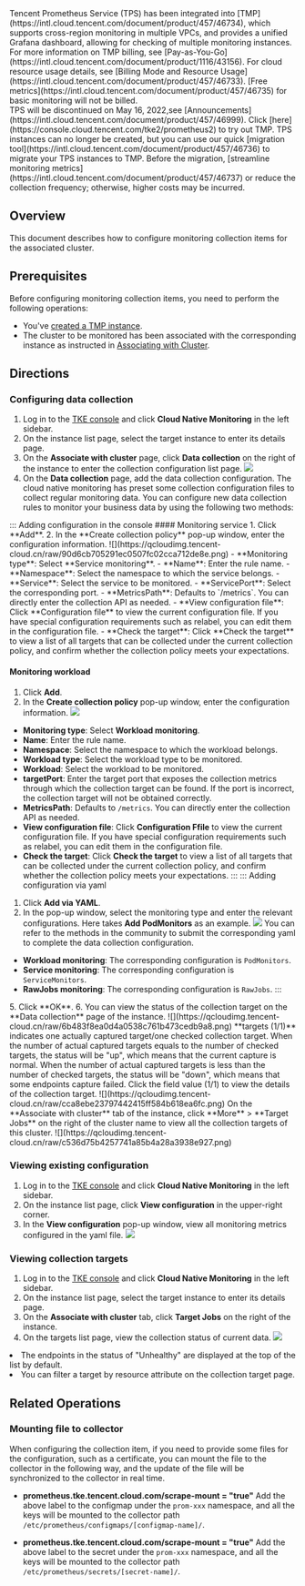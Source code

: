 <dx-alert infotype="alarm" title="Note">
Tencent Prometheus Service (TPS) has been integrated into [TMP](https://intl.cloud.tencent.com/document/product/457/46734), which supports cross-region monitoring in multiple VPCs, and provides a unified Grafana dashboard, allowing for checking of multiple monitoring instances. For more information on TMP billing, see [Pay-as-You-Go](https://intl.cloud.tencent.com/document/product/1116/43156). For cloud resource usage details, see [Billing Mode and Resource Usage](https://intl.cloud.tencent.com/document/product/457/46733). [Free metrics](https://intl.cloud.tencent.com/document/product/457/46735) for basic monitoring will not be billed.<br>
TPS will be discontinued on May 16, 2022,see [Announcements](https://intl.cloud.tencent.com/document/product/457/46999). Click [here](https://console.cloud.tencent.com/tke2/prometheus2) to try out TMP. TPS instances can no longer be created, but you can use our quick [migration tool](https://intl.cloud.tencent.com/document/product/457/46736) to migrate your TPS instances to TMP. Before the migration, [streamline monitoring metrics](https://intl.cloud.tencent.com/document/product/457/46737) or reduce the collection frequency; otherwise, higher costs may be incurred.
</dx-alert>


## Overview

This document describes how to configure monitoring collection items for the associated cluster.

## Prerequisites

Before configuring monitoring collection items, you need to perform the following operations:
- You've [created a TMP instance](https://intl.cloud.tencent.com/document/product/457/46739).
- The cluster to be monitored has been associated with the corresponding instance as instructed in [Associating with Cluster](https://intl.cloud.tencent.com/document/product/457/38825).

## Directions
### Configuring data collection

1. Log in to the [TKE console](https://console.cloud.tencent.com/tke2) and click **Cloud Native Monitoring** in the left sidebar.
2. On the instance list page, select the target instance to enter its details page.
3. On the **Associate with cluster** page, click **Data collection** on the right of the instance to enter the collection configuration list page.
![](https://qcloudimg.tencent-cloud.cn/raw/2f4a25e860c811521cd699d54210d9e9.png)
4. On the **Data collection** page, add the data collection configuration. The cloud native monitoring has preset some collection configuration files to collect regular monitoring data. You can configure new data collection rules to monitor your business data by using the following two methods:
<dx-tabs>
::: Adding configuration in the console
#### Monitoring service 
1. Click **Add**.
2. In the **Create collection policy** pop-up window, enter the configuration information.
![](https://qcloudimg.tencent-cloud.cn/raw/90d6cb705291ec0507fc02cca712de8e.png)
 - **Monitoring type**: Select **Service monitoring**.
 - **Name**: Enter the rule name.
 - **Namespace**: Select the namespace to which the service belongs.
 - **Service**: Select the service to be monitored.
 - **ServicePort**: Select the corresponding port.
 - **MetricsPath**: Defaults to `/metrics`. You can directly enter the collection API as needed.
 - **View configuration file**: Click **Configuration file** to view the current configuration file. If you have special configuration requirements such as relabel, you can edit them in the configuration file.
 - **Check the target**: Click **Check the target** to view a list of all targets that can be collected under the current collection policy, and confirm whether the collection policy meets your expectations.

#### Monitoring workload
1. Click **Add**.
2. In the **Create collection policy** pop-up window, enter the configuration information.
![](https://qcloudimg.tencent-cloud.cn/raw/c35d3c86973fbd742de817f026a2eab0.png)
 - **Monitoring type**: Select **Workload monitoring**.
 - **Name**: Enter the rule name.
 - **Namespace**: Select the namespace to which the workload belongs.
 - **Workload type**: Select the workload type to be monitored.
 - **Workload**: Select the workload to be monitored.
 - **targetPort**: Enter the target port that exposes the collection metrics through which the collection target can be found. If the port is incorrect, the collection target will not be obtained correctly.
 - **MetricsPath**: Defaults to `/metrics`. You can directly enter the collection API as needed.
 - **View configuration file**: Click **Configuration Ffile** to view the current configuration file. If you have special configuration requirements such as relabel, you can edit them in the configuration file.
 - **Check the target**: Click **Check the target** to view a list of all targets that can be collected under the current collection policy, and confirm whether the collection policy meets your expectations.
:::
::: Adding configuration via yaml
1. Click **Add via YAML**.
2. In the pop-up window, select the monitoring type and enter the relevant configurations. Here takes **Add PodMonitors** as an example.
![](https://qcloudimg.tencent-cloud.cn/raw/a57bc9d2fd7227e88ee1d3a9b9f4ca66.png)
You can refer to the methods in the community to submit the corresponding yaml to complete the data collection configuration.
 - **Workload monitoring**: The corresponding configuration is `PodMonitors`.
 - **Service monitoring**: The corresponding configuration is `ServiceMonitors`.
 - **RawJobs monitoring**: The corresponding configuration is `RawJobs`.
:::
</dx-tabs>
5. Click **OK**.
6. You can view the status of the collection target on the **Data collection** page of the instance.
![](https://qcloudimg.tencent-cloud.cn/raw/6b483f8ea0d4a0538c761b473cedb9a8.png)
 **targets (1/1)** indicates one actually captured target/one checked collection target. When the number of actual captured targets equals to the number of checked targets, the status will be "up", which means that the current capture is normal. When the number of actual captured targets is less than the number of checked targets, the status will be "down", which means that some endpoints capture failed.
Click the field value (1/1) to view the details of the collection target.
![](https://qcloudimg.tencent-cloud.cn/raw/cca8ebe23797442415ff584b618ea6fc.png)
On the **Associate with cluster** tab of the instance, click **More** > **Target Jobs** on the right of the cluster name to view all the collection targets of this cluster.
![](https://qcloudimg.tencent-cloud.cn/raw/c536d75b4257741a85b4a28a3938e927.png)


















### Viewing existing configuration

1. Log in to the [TKE console](https://console.cloud.tencent.com/tke2) and click **Cloud Native Monitoring** in the left sidebar.
2. On the instance list page, click **View configuration** in the upper-right corner.
3. In the **View configuration** pop-up window, view all monitoring metrics configured in the yaml file.
![](https://qcloudimg.tencent-cloud.cn/raw/e7a536ada035fa06b2661a18e46fe5ba.png)


### Viewing collection targets

1. Log in to the [TKE console](https://console.cloud.tencent.com/tke2) and click **Cloud Native Monitoring** in the left sidebar.
2. On the instance list page, select the target instance to enter its details page.
3. On the **Associate with cluster** tab, click **Target Jobs** on the right of the instance.
4. On the targets list page, view the collection status of current data.
![](https://qcloudimg.tencent-cloud.cn/raw/cca8ebe23797442415ff584b618ea6fc.png)

<dx-alert infotype="explain" title=" ">
<li>The endpoints in the status of "Unhealthy" are displayed at the top of the list by default.</li>
<li>You can filter a target by resource attribute on the collection target page.</li>
</dx-alert>




## Related Operations
### Mounting file to collector
When configuring the collection item, if you need to provide some files for the configuration, such as a certificate, you can mount the file to the collector in the following way, and the update of the file will be synchronized to the collector in real time.

- **prometheus.tke.tencent.cloud.com/scrape-mount = "true"**
  Add the above label to the configmap under the `prom-xxx` namespace, and all the keys will be mounted to the collector path `/etc/prometheus/configmaps/[configmap-name]/`.

- **prometheus.tke.tencent.cloud.com/scrape-mount = "true"**
 Add the above label to the secret under the `prom-xxx` namespace, and all the keys will be mounted to the collector path `/etc/prometheus/secrets/[secret-name]/`.

